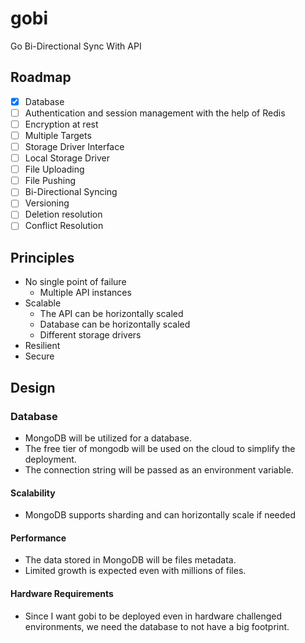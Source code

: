 # gobi

Go Bi-Directional Sync With API

## Roadmap

- [x] Database
- [ ] Authentication and session management with the help of Redis
- [ ] Encryption at rest
- [ ] Multiple Targets
- [ ] Storage Driver Interface
- [ ] Local Storage Driver
- [ ] File Uploading
- [ ] File Pushing
- [ ] Bi-Directional Syncing
- [ ] Versioning
- [ ] Deletion resolution
- [ ] Conflict Resolution

## Principles

- No single point of failure
  - Multiple API instances
- Scalable
  - The API can be horizontally scaled
  - Database can be horizontally scaled
  - Different storage drivers
- Resilient
- Secure

## Design

### Database

- MongoDB will be utilized for a database.
- The free tier of mongodb will be used on the cloud to simplify the deployment.
- The connection string will be passed as an environment variable.

#### Scalability

- MongoDB supports sharding and can horizontally scale if needed

#### Performance

- The data stored in MongoDB will be files metadata.
- Limited growth is expected even with millions of files.

#### Hardware Requirements

- Since I want gobi to be deployed even in hardware challenged environments, we need the database to not have a big footprint.
